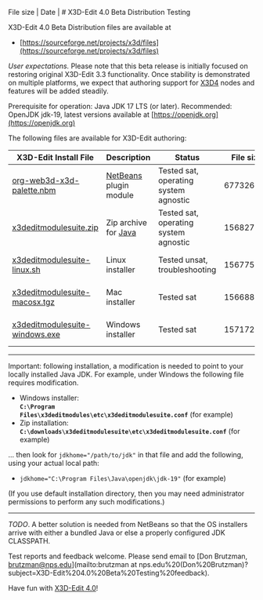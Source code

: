 File size | Date         | # X3D-Edit 4.0 Beta Distribution Testing

<!-- posted at https://sourceforge.net/projects/x3d/files -->

X3D-Edit 4.0 Beta Distribution files are available at

* [https://sourceforge.net/projects/x3d/files](https://sourceforge.net/projects/x3d/files)

*User expectations.* Please note that this beta release is initially focused on restoring original X3D-Edit 3.3 functionality.
Once stability is demonstrated on multiple platforms, we expect that authoring support for 
[X3D4](https://www.web3d.org/x3d4) nodes and features will be added steadily.

Prerequisite for operation: Java JDK 17 LTS (or later).  Recommended: OpenJDK jdk-19, latest versions available at [https://openjdk.org](https://openjdk.org)

The following files are available for X3D-Edit authoring:

X3D-Edit Install File                                                                                       | Description               | Status                                                        | File size | Date        
----------------------------------------------------------------------------------------------------------- | ------------------------- | ------------------------------------------------------------- | --------- | ------------  
[org-web3d-x3d-palette.nbm](https://sourceforge.net/projects/x3d/files/org-web3d-x3d-palette.nbm)           | [NetBeans](https://netbeans.org) plugin module    | Tested sat, operating system agnostic |  67732688 | Oct 10 14:31  
[x3deditmodulesuite.zip](https://sourceforge.net/projects/x3d/files/x3deditmodulesuite.zip)                 | Zip archive for [Java](https://openjdk.java.net)  | Tested sat, operating system agnostic | 156827561 | Oct 10 14:31  
[x3deditmodulesuite-linux.sh](https://sourceforge.net/projects/x3d/files/x3deditmodulesuite-linux.sh)       | Linux installer           | Tested unsat, troubleshooting                                 | 156775424 | Oct 10 14:32 
[x3deditmodulesuite-macosx.tgz](https://sourceforge.net/projects/x3d/files/x3deditmodulesuite-macosx.tgz)   | Mac installer             | Tested sat                                                    | 156688279 | Oct 10 14:33   
[x3deditmodulesuite-windows.exe](https://sourceforge.net/projects/x3d/files/x3deditmodulesuite-windows.exe) | Windows installer         | Tested sat                                                    | 157172202 | Oct 10 14:32  

----

Important: following installation, a modification is needed to point to your locally installed Java JDK.
For example, under Windows the following file requires modification.

* Windows installer: <br /><b><code>C:\Program Files\x3deditmodules\etc\x3deditmodulesuite.conf</code></b> (for example)
* Zip installation:  <br /><b><code>C:\downloads\x3deditmodulesuite\etc\x3deditmodulesuite.conf</code></b> (for example)

... then look for <code>jdkhome="/path/to/jdk"</code> in that file and add the following, using your actual local path:

* <code>jdkhome="C:\Program Files\Java\openjdk\jdk-19"</code> (for example)

(If you use default installation directory, then you may need administrator permissions to perform any such modifications.)

----

*TODO*. A better solution is needed from NetBeans so that the OS installers arrive with either a bundled Java or else a properly configured JDK CLASSPATH.

Test reports and feedback welcome.  Please send email to
[Don Brutzman, brutzman@nps.edu](mailto:brutzman at nps.edu%20(Don%20Brutzman)?subject=X3D-Edit%204.0%20Beta%20Testing%20feedback).

Have fun with [X3D-Edit 4.0](https://savage.nps.edu/X3D-Edit)!
